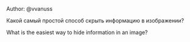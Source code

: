 Author: @vvanuss

Какой самый простой способ скрыть информацию в изображении?

What is the easiest way to hide information in an image?
